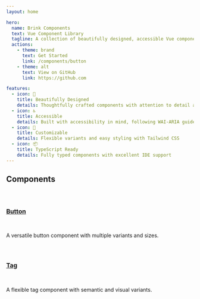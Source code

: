 ```yaml
---
layout: home

hero:
  name: Brink Components
  text: Vue Component Library
  tagline: A collection of beautifully designed, accessible Vue components built with Tailwind CSS and Reka UI
  actions:
    - theme: brand
      text: Get Started
      link: /components/button
    - theme: alt
      text: View on GitHub
      link: https://github.com

features:
  - icon: 🎨
    title: Beautifully Designed
    details: Thoughtfully crafted components with attention to detail and aesthetics
  - icon: ♿
    title: Accessible
    details: Built with accessibility in mind, following WAI-ARIA guidelines
  - icon: 🎯
    title: Customizable
    details: Flexible variants and easy styling with Tailwind CSS
  - icon: 📦
    title: TypeScript Ready
    details: Fully typed components with excellent IDE support
---
```


## Components

<div class="component-grid">

### [Button](/components/button)
A versatile button component with multiple variants and sizes.

### [Tag](/components/tag)
A flexible tag component with semantic and visual variants.

</div>

<style scoped>
.component-grid {
  display: grid;
  gap: 1rem;
  margin-top: 2rem;
}

.component-grid h3 {
  margin-top: 1rem;
  border-top: 1px solid var(--vp-c-divider);
  padding-top: 1rem;
}
</style>
